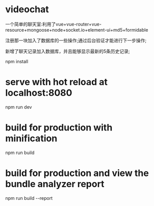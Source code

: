 # videochat
一个简单的聊天室:利用了vue+vue-router+vue-resource+mongoose+node+socket.io+element-ui+md5+formidable

注册那一块加入了数据库的一些操作;通过后台验证才能进行下一步操作;

新增了聊天记录加入数据库，并且能够显示最新的5条历史记录;

npm install

# serve with hot reload at localhost:8080
npm run dev

# build for production with minification
npm run build

# build for production and view the bundle analyzer report
npm run build --report
```
